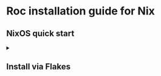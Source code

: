 # Roc installation guide for Nix


## NixOS quick start

<details>
<summary>

## Install via Flakes

</summary>

### Bootstrap a project with a template

```shell
# use the template in the current directory
nix flake init --template github:roc-lang/roc#simple --refresh
```

### Add roc to existing flake
```nix
{
    inputs = {
        roc.url = "github:roc-lang/roc";
    };

    outputs = {roc,flake-utils, ...}:
        flake-utils.lib.eachDefaultSystem (system:
            let
            pkgs = import nixpkgs { inherit system; };

            rocPkgs = roc.packages.${system};
            in
            {
                devShells = {
                    default = pkgs.mkShell {
                        buildInputs = with pkgs;
                        [
                            rocPkgs.cli
                        ];
                    };
                };
            }
        );
}
```


</details>
